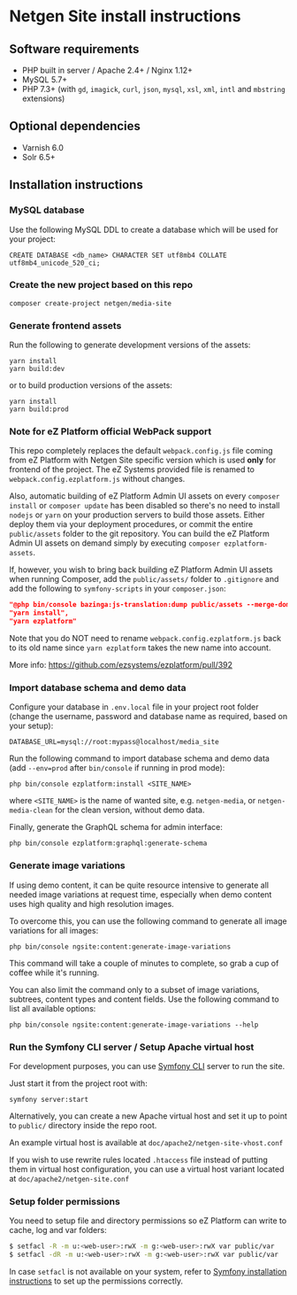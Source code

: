 Netgen Site install instructions
================================

Software requirements
---------------------

* PHP built in server / Apache 2.4+ / Nginx 1.12+
* MySQL 5.7+
* PHP 7.3+ (with `gd`, `imagick`, `curl`, `json`, `mysql`, `xsl`, `xml`, `intl` and `mbstring` extensions)

Optional dependencies
---------------------

* Varnish 6.0
* Solr 6.5+

Installation instructions
-------------------------

### MySQL database

Use the following MySQL DDL to create a database which will be used for your project:

```mysql
CREATE DATABASE <db_name> CHARACTER SET utf8mb4 COLLATE utf8mb4_unicode_520_ci;
```

### Create the new project based on this repo

```
composer create-project netgen/media-site
```

### Generate frontend assets

Run the following to generate development versions of the assets:

```
yarn install
yarn build:dev
```

or to build production versions of the assets:

```
yarn install
yarn build:prod
```

### Note for eZ Platform official WebPack support

This repo completely replaces the default `webpack.config.js` file coming from eZ Platform with
Netgen Site specific version which is used **only** for frontend of the project. The eZ Systems provided
file is renamed to `webpack.config.ezplatform.js` without changes.

Also, automatic building of eZ Platform Admin UI assets on every `composer install` or `composer update`
has been disabled so there's no need to install `nodejs` or `yarn` on your production servers to build
those assets. Either deploy them via your deployment procedures, or commit the entire `public/assets` folder
to the git repository. You can build the eZ Platform Admin UI assets on demand simply by executing
`composer ezplatform-assets`.

If, however, you wish to bring back building eZ Platform Admin UI assets when running Composer, add the
`public/assets/` folder to `.gitignore` and add the following to `symfony-scripts` in your `composer.json`:

```json
"@php bin/console bazinga:js-translation:dump public/assets --merge-domains",
"yarn install",
"yarn ezplatform"
```

Note that you do NOT need to rename `webpack.config.ezplatform.js` back to its old name since
`yarn ezplatform` takes the new name into account.

More info: https://github.com/ezsystems/ezplatform/pull/392

### Import database schema and demo data

Configure your database in `.env.local` file in your project root folder (change the username,
password and database name as required, based on your setup):

```
DATABASE_URL=mysql://root:mypass@localhost/media_site
```

Run the following command to import database schema and demo data (add `--env=prod`
after `bin/console` if running in prod mode):

```
php bin/console ezplatform:install <SITE_NAME>
```

where `<SITE_NAME>` is the name of wanted site, e.g. `netgen-media`,
or `netgen-media-clean` for the clean version, without demo data.

Finally, generate the GraphQL schema for admin interface:

```
php bin/console ezplatform:graphql:generate-schema
```

### Generate image variations

If using demo content, it can be quite resource intensive to generate all needed image variations
at request time, especially when demo content uses high quality and high resolution images.

To overcome this, you can use the following command to generate all image variations for all images:

```
php bin/console ngsite:content:generate-image-variations
```

This command will take a couple of minutes to complete, so grab a cup of coffee while it's running.

You can also limit the command only to a subset of image variations, subtrees, content types and
content fields. Use the following command to list all available options:

```
php bin/console ngsite:content:generate-image-variations --help
```

### Run the Symfony CLI server / Setup Apache virtual host

For development purposes, you can use [Symfony CLI](https://symfony.com/download) server to run the site.

Just start it from the project root with:

```
symfony server:start
```

Alternatively, you can create a new Apache virtual host and set it up to point
to `public/` directory inside the repo root.

An example virtual host is available at `doc/apache2/netgen-site-vhost.conf`

If you wish to use rewrite rules located `.htaccess` file instead of putting
them in virtual host configuration, you can use a virtual host variant located
at `doc/apache2/netgen-site.conf`

### Setup folder permissions

You need to setup file and directory permissions so eZ Platform can write to cache,
log and var folders:

```bash
$ setfacl -R -m u:<web-user>:rwX -m g:<web-user>:rwX var public/var
$ setfacl -dR -m u:<web-user>:rwX -m g:<web-user>:rwX var public/var
```

In case `setfacl` is not available on your system, refer to [Symfony installation instructions]
to set up the permissions correctly.

[Symfony installation instructions]: https://symfony.com/doc/3.4/setup/file_permissions.html
